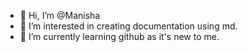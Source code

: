 - 👋 Hi, I’m @Manisha
- 👀 I’m interested in creating documentation using md.
- 🌱 I’m currently learning github as it's new to me.



<!---
ManishaSathya/ManishaSathya is a ✨ special ✨ repository because its `README.md` (this file) appears on your GitHub profile.
You can click the Preview link to take a look at your changes.
--->
